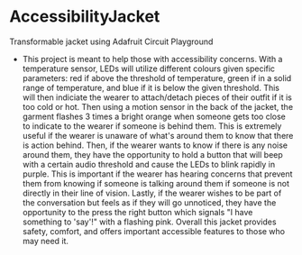 # AccessibilityJacket
Transformable jacket using Adafruit Circuit Playground

- This project is meant to help those with accessibility concerns. With a temperature sensor, LEDs will utilize different colours given specific parameters: red if above the threshold of temperature, green if in a solid range of temperature, and blue if it is below the given threshold. This will then indiciate the wearer to attach/detach pieces of their outfit if it is too cold or hot. Then using a motion sensor in the back of the jacket, the garment flashes 3 times a bright orange when someone gets too close to indicate to the wearer if someone is behind them. This is extremely useful if the wearer is unaware of what's around them to know that there is action behind. Then, if the wearer wants to know if there is any noise around them, they have the opportunity to hold a button that will beep with a certain audio threshold and cause the LEDs to blink rapidly in purple. This is important if the wearer has hearing concerns that prevent them from knowing if someone is talking around them if someone is not directly in their line of vision. Lastly, if the wearer wishes to be part of the conversation but feels as if they will go unnoticed, they have the opportunity to the press the right button which signals "I have something to 'say'!" with a flashing pink. Overall this jacket provides safety, comfort, and offers important accessible features to those who may need it.
